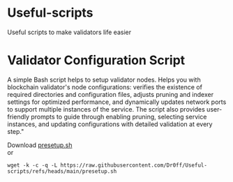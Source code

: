 # Useful-scripts
Useful scripts to make validators life easier

 <h1>Validator Configuration Script</h1>
    <p>A simple Bash script helps to setup validator nodes. 
    Helps you with blockchain validator's node configurations: verifies the existence of required directories and configuration files, adjusts pruning and indexer settings for optimized performance, and dynamically updates network ports to support multiple instances of the service. The script also provides user-friendly prompts to guide through enabling pruning, selecting service instances, and updating configurations with detailed validation at every step."
    </p>

Download
[presetup.sh](https://raw.githubusercontent.com/Dr0ff/Useful-scripts/refs/heads/main/presetup.sh) <br/>
or<br/>
```shell
wget -k -c -q -L https://raw.githubusercontent.com/Dr0ff/Useful-scripts/refs/heads/main/presetup.sh
```

